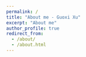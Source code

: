 ```yaml
---
permalink: /
title: "About me - Guoxi Xu"
excerpt: "About me"
author_profile: true
redirect_from: 
  - /about/
  - /about.html
---
```


